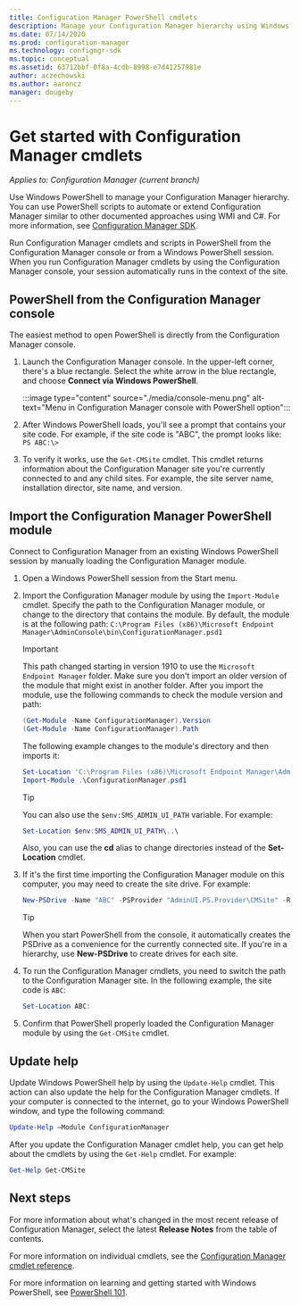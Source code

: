 ```yaml
---
title: Configuration Manager PowerShell cmdlets
description: Manage your Configuration Manager hierarchy using Windows PowerShell. 
ms.date: 07/14/2020
ms.prod: configuration-manager
ms.technology: configmgr-sdk
ms.topic: conceptual
ms.assetid: 63712bbf-0f8a-4cdb-8998-e7d41257981e
author: aczechowski
ms.author: aaroncz
manager: dougeby
---
```


# Get started with Configuration Manager cmdlets

*Applies to: Configuration Manager (current branch)*

Use Windows PowerShell to manage your Configuration Manager hierarchy. You can use PowerShell scripts to automate or extend Configuration Manager similar to other documented approaches using WMI and C#. For more information, see [Configuration Manager SDK](https://docs.microsoft.com/mem/configmgr/develop/).

Run Configuration Manager cmdlets and scripts in PowerShell from the Configuration Manager console or from a Windows PowerShell session. When you run Configuration Manager cmdlets by using the Configuration Manager console, your session automatically runs in the context of the site.

## PowerShell from the Configuration Manager console

The easiest method to open PowerShell is directly from the Configuration Manager console.

1. Launch the Configuration Manager console. In the upper-left corner, there's a blue rectangle. Select the white arrow in the blue rectangle, and choose **Connect via Windows PowerShell**.

    :::image type="content" source="./media/console-menu.png" alt-text="Menu in Configuration Manager console with PowerShell option":::

1. After Windows PowerShell loads, you'll see a prompt that contains your site code. For example, if the site code is "ABC", the prompt looks like: `PS ABC:\>`

1. To verify it works, use the `Get-CMSite` cmdlet. This cmdlet returns information about the Configuration Manager site you're currently connected to and any child sites. For example, the site server name, installation director, site name, and version.

## Import the Configuration Manager PowerShell module

Connect to Configuration Manager from an existing Windows PowerShell session by manually loading the Configuration Manager module.

1. Open a Windows PowerShell session from the Start menu.

1. Import the Configuration Manager module by using the `Import-Module` cmdlet. Specify the path to the Configuration Manager module, or change to the directory that contains the module. By default, the module is at the following path: `C:\Program Files (x86)\Microsoft Endpoint Manager\AdminConsole\bin\ConfigurationManager.psd1`

    > [!IMPORTANT]
    > This path changed starting in version 1910 to use the `Microsoft Endpoint Manager` folder. Make sure you don't import an older version of the module that might exist in another folder. After you import the module, use the following commands to check the module version and path:
    >
    > ```powershell
    > (Get-Module -Name ConfigurationManager).Version
    > (Get-Module -Name ConfigurationManager).Path
    > ```

    The following example changes to the module's directory and then imports it:

    ```PowerShell
    Set-Location 'C:\Program Files (x86)\Microsoft Endpoint Manager\AdminConsole\bin'
    Import-Module .\ConfigurationManager.psd1
    ```

    > [!TIP]
    > You can also use the `$env:SMS_ADMIN_UI_PATH` variable. For example:
    >
    > ```powershell
    > Set-Location $env:SMS_ADMIN_UI_PATH\..\
    > ```
    >
    > Also, you can use the **cd** alias to change directories instead of the **Set-Location** cmdlet.

1. If it's the first time importing the Configuration Manager module on this computer, you may need to create the site drive.<!-- SCCMDocs#1915 --> For example:

    ```powershell
    New-PSDrive -Name "ABC" -PSProvider "AdminUI.PS.Provider\CMSite" -Root "siteserver.contoso.com" -Description "Primary site"
    ```

    > [!TIP]
    > When you start PowerShell from the console, it automatically creates the PSDrive as a convenience for the currently connected site. If you're in a hierarchy, use **New-PSDrive** to create drives for each site.

1. To run the Configuration Manager cmdlets, you need to switch the path to the Configuration Manager site. In the following example, the site code is `ABC`:

    ```powershell
    Set-Location ABC:
    ```

1. Confirm that PowerShell properly loaded the Configuration Manager module by using the `Get-CMSite` cmdlet.

## Update help

Update Windows PowerShell help by using the `Update-Help` cmdlet. This action can also update the help for the Configuration Manager cmdlets. If your computer is connected to the internet, go to your Windows PowerShell window, and type the following command:

```powershell
Update-Help –Module ConfigurationManager
```

After you update the Configuration Manager cmdlet help, you can get help about the cmdlets by using the `Get-Help` cmdlet. For example:

```powershell
Get-Help Get-CMSite
```

## Next steps

For more information about what's changed in the most recent release of Configuration Manager, select the latest **Release Notes** from the table of contents.

For more information on individual cmdlets, see the [Configuration Manager cmdlet reference](https://docs.microsoft.com/powershell/module/configurationmanager/?view=sccm-ps).

For more information on learning and getting started with Windows PowerShell, see [PowerShell 101](https://docs.microsoft.com/powershell/scripting/learn/ps101/00-introduction?view=powershell-7).
